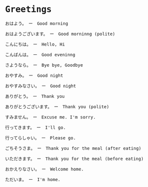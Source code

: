 <samp>

# Greetings

おはよう。　ー　Good morning

おはようございます。　ー　Good morninng (polite)

こんにちは。　ー　Hello, Hi

こんばんは。　ー　Good eveninng

さようなら。　ー　Bye bye, Goodbye

おやすみ。　ー　Good night

おやすみなさい。　ー　Good night

ありがとう。　ー　Thank you

ありがとうございます。　ー　Thank you (polite)

すみません。　ー　Excuse me. I'm sorry.

行ってきます。　ー　I'll go.

行ってらしゃい。　ー　Please go.

ごちそうさま。　ー　Thank you for the meal (after eating)

いただきます。　ー　Thank you for the meal (before eating)

おかえりなさい。　ー　Welcome home.

ただいま。　ー　I'm home.

<samp>
